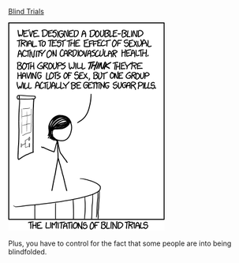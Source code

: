 [Blind Trials](https://xkcd.com/1462)

![Blind Trials](./random_comic.png)

Plus, you have to control for the fact that some people are into being blindfolded.

